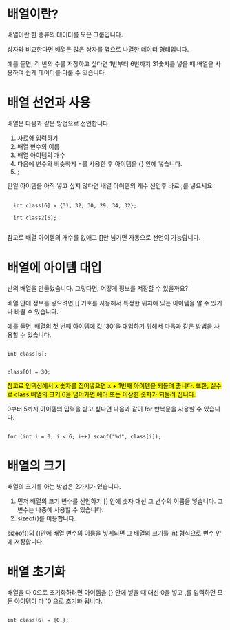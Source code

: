 # 배열이란?

배열이란 한 종류의 데이터를 모은 그룹입니다.

상자와 비교한다면 배열은 많은 상자를 옆으로 나열한 데이터 형태입니다.

예를 들면, 각 반의 수를 저장하고 싶다면 1반부터 6반까지 31숫자를 넣을 때 배열을 사용하여 쉽게 데이터를 다룰 수 있습니다.

# 배열 선언과 사용

배열은 다음과 같은 방법으로 선언합니다.

1. 자료형 입력하기
2. 배열 변수의 이름
3. 배열 아이템의 개수
4. 다음에 변수와 비슷하게 =를 사용한 후 아이템을 {} 안에 넣습니다.
5. ;

만일 아이템을 아직 넣고 싶지 않다면 배열 아이템의 계수 선언후 바로 ;를 넣으세요.

<pre>
  <code>
  int class[6] = {31, 32, 30, 29, 34, 32};

  int class2[6];
  </code>
</pre>

참고로 배열 아이템의 개수를 없애고 []만 남기면 자동으로 선언이 가능합니다.

# 배열에 아이템 대입

반의 배열을 만들었습니다. 그렇다면, 어떻게 정보를 저장할 수 있을까요?

배열 안에 정보를 넣으려면 [] 기호를 사용해서 특정한 위치에 있는 아이템을 알 수 있거나 바꿀 수 있습니다.

예를 들면, 배열의 첫 번째 아이템에 값 '30'을 대입하기 위해서 다음과 같은 방법을 사용할 수 있습니다.

<code>
int class[6];

class[0] = 30;
</code>

<mark>참고로 인덱싱에서 x 숫자를 집어넣으면 x + 1번째 아이템을 되돌려 줍니다. 또한, 실수로 class 배열의 크기 6을 넘어가면 에러 또는 이상한 숫자가 되돌려 집니다.</mark>

0부터 5까지 아이템의 입력을 받고 싶다면 다음과 같이 for 반복문을 사용할 수 있습니다.

<code>
for (int i = 0; i < 6; i++) scanf("%d", class[i]);
</code>

# 배열의 크기

배열의 크기를 아는 방법은 2가지가 있습니다.

1. 먼저 배열의 크기 변수를 선언하기 [] 안에 숫자 대신 그 변수의 이름을 넣습니다. 그 변수는 나중에 사용할 수 있습니다.
2. sizeof()를 이용합니다.

sizeof()의 ()안에 배열 변수의 이름을 넣게되면 그 배열의 크기를 int 형식으로 변수 안에 저장합니다.

# 배열 초기화

배열을 다 0으로 초기화하려면 아이템을 {} 안에 넣을 때 대신 0을 넣고 ,를 입력하면 모든 아이템이 다 '0'으로 초기화 됩니다.

<code>
int class[6] = {0,};
</code>
